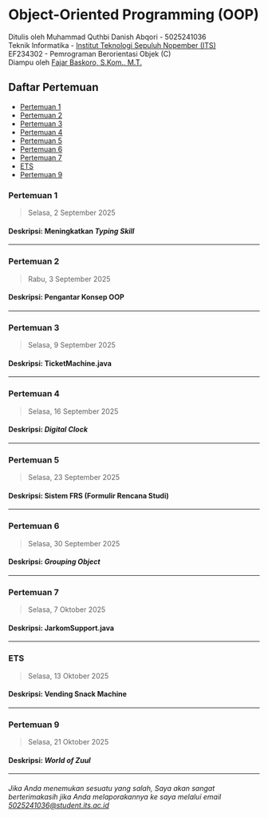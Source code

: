 # Object-Oriented Programming (OOP)
Ditulis oleh Muhammad Quthbi Danish Abqori - 5025241036 \
Teknik Informatika - [Institut Teknologi Sepuluh Nopember (ITS)](https://www.its.ac.id/) \
EF234302 - Pemrograman Berorientasi Objek (C) \
Diampu oleh [Fajar Baskoro, S.Kom., M.T.](https://www.its.ac.id/informatika/id/profil-fajar-baskoro/)


## Daftar Pertemuan
- [Pertemuan 1](Pertemuan%201/Pertemuan%201.md)
- [Pertemuan 2](Pertemuan%202/Pertemuan%202.md)
- [Pertemuan 3](Pertemuan%203/Pertemuan%203.md)
- [Pertemuan 4](Pertemuan%204/Pertemuan%204.md)
- [Pertemuan 5](Pertemuan%205/Pertemuan%205.MD)
- [Pertemuan 6](Pertemuan%206/Pertemuan%206.md)
- [Pertemuan 7](Pertemuan%207/Pertemuan%207.md)
- [ETS](ETS/ETS.md)
- [Pertemuan 9](Pertemuan%209/Pertemuan%209.md)

### Pertemuan 1
> Selasa, 2 September 2025

#### Deskripsi: Meningkatkan _Typing Skill_
---

### Pertemuan 2
> Rabu, 3 September 2025

#### Deskripsi: Pengantar Konsep OOP
---

### Pertemuan 3
> Selasa, 9 September 2025

#### Deskripsi: TicketMachine.java
---

### Pertemuan 4
> Selasa, 16 September 2025

#### Deskripsi: *Digital Clock*
---

### Pertemuan 5
> Selasa, 23 September 2025

#### Deskripsi: Sistem FRS (Formulir Rencana Studi)
---

### Pertemuan 6
> Selasa, 30 September 2025

#### Deskripsi: *Grouping Object*
---

### Pertemuan 7
> Selasa, 7 Oktober 2025

#### Deskripsi: JarkomSupport.java
---

### ETS
> Selasa, 13 Oktober 2025

#### Deskripsi: Vending Snack Machine
---

### Pertemuan 9
> Selasa, 21 Oktober 2025

#### Deskripsi: *World of Zuul*
---
###### *Jika Anda menemukan sesuatu yang salah, Saya akan sangat berterimakasih jika Anda melaporakannya ke saya melalui email *5025241036@student.its.ac.id**
